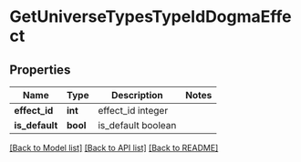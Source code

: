 # GetUniverseTypesTypeIdDogmaEffect

## Properties
Name | Type | Description | Notes
------------ | ------------- | ------------- | -------------
**effect_id** | **int** | effect_id integer | 
**is_default** | **bool** | is_default boolean | 

[[Back to Model list]](../README.md#documentation-for-models) [[Back to API list]](../README.md#documentation-for-api-endpoints) [[Back to README]](../README.md)


